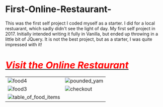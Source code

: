 # First-Online-Restaurant-
This was the first self project I coded myself as a starter. I did for a local restuarant, which sadly didn't see the light of day. 
My first self project in 2017. Initially intended writing it fully in Vanilla, but ended up throwing in a little bit of JQuery.
It is not the best project, but as a starter, I was quite impressed with it!

<a href="https://www.zetacomsinc.com/quickchaw.html"><h1><i style="font-size:30px;color:#ff0000">Visit the Online Restaurant</i></h1></a>


<table>
  <tr>
    <td><img style="text-align:center" src="https://res.cloudinary.com/dd5orlb7v/image/upload/v1600165268/food4_c5gzmr.png" alt="food4"></td>
    <td><img src="https://res.cloudinary.com/dd5orlb7v/image/upload/v1600165267/2020-09-15_2_ra2gie.png" alt="pounded_yam"></td>
  </tr>
  
  <tr>
    <td><img src="https://res.cloudinary.com/dd5orlb7v/image/upload/v1600165267/food3_ierswx.png" alt="food3"></td>
    <td><img src="https://res.cloudinary.com/dd5orlb7v/image/upload/v1600165260/checkout_lhco84.png" alt="checkout"></td>
  </tr>
  
  <tr>
    <td><img src="https://res.cloudinary.com/dd5orlb7v/image/upload/v1600165262/food2_vpmwdk.png" alt="table_of_food_items"></td>
    <td></td>
  </tr>

</table>
